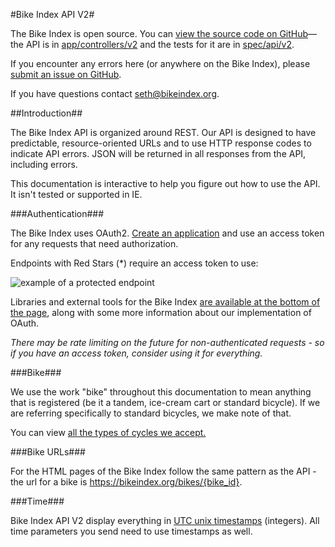 #Bike Index API V2#

The Bike Index is open source. You can [view the source code on GitHub](https://github.com/bikeindex/bike_index)&mdash;the API is in [app/controllers/v2](https://github.com/bikeindex/bike_index/tree/master/app/controllers/api/v2) and the tests for it are in [spec/api/v2](https://github.com/bikeindex/bike_index/tree/master/spec/api/v2).

If you encounter any errors here (or anywhere on the Bike Index), please [submit an issue on GitHub](https://github.com/bikeindex/bike_index/issues/new).

If you have questions contact [seth@bikeindex.org](mailto:seth@bikeindex.org").


##Introduction##

The Bike Index API is organized around REST. Our API is designed to have predictable, resource-oriented URLs and to use HTTP response codes to indicate API errors. JSON will be returned in all responses from the API, including errors.

This documentation is interactive to help you figure out how to use the API. It isn't tested or supported in IE.


###Authentication###

The Bike Index uses OAuth2. <a href="#applications_list" class="scroll-link">Create an application</a> and use an access token for any requests that need authorization.

Endpoints with Red Stars (<span class="accstr">*</span>) require an access token to use:

<img alt="example of a protected endpoint" src="/assets/updated/documentation/protected_endpoint.png" class="protected-endpoint-img">

Libraries and external tools for the Bike Index <a href="#authentication" class="scroll-link">are available at the bottom of the page</a>, along with some more information about our implementation of OAuth.

*There may be rate limiting on the future for non-authenticated requests - so if you have an access token, consider using it for everything.*


###Bike###

We use the work "bike" throughout this documentation to mean anything that is registered (be it a tandem, ice-cream cart or standard bicycle). If we are referring specifically to standard bicycles, we make note of that.

You can view <a href="#selections_GET_version_selections_cycle_types_format_get_2" class="scroll-link">all the types of cycles we accept.</a>


###Bike URLs###

For the HTML pages of the Bike Index follow the same pattern as the API - the url for a bike is https://bikeindex.org/bikes/{bike_id}.


###Time###

Bike Index API V2 display everything in <a href="https://en.wikipedia.org/wiki/Unix_time" target="_blank">UTC unix timestamps</a> (integers). All time parameters you send need to use timestamps as well.